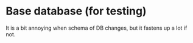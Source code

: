 # Base database (for testing)

It is a bit annoying when schema of DB changes, but it fastens up a lot if not.